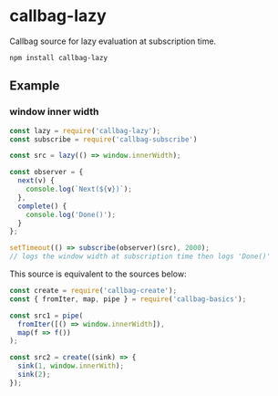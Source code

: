 # callbag-lazy

Callbag source for lazy evaluation at subscription time.

`npm install callbag-lazy`

## Example

### window inner width
```js
const lazy = require('callbag-lazy');
const subscribe = require('callbag-subscribe')

const src = lazy(() => window.innerWidth);

const observer = {
  next(v) {
    console.log(`Next(${v})`);
  },
  complete() {
    console.log('Done()');
  }
};

setTimeout(() => subscribe(observer)(src), 2000);
// logs the window width at subscription time then logs 'Done()'
```

This source is equivalent to the sources below:

```js
const create = require('callbag-create');
const { fromIter, map, pipe } = require('callbag-basics');

const src1 = pipe(
  fromIter([() => window.innerWidth]),
  map(f => f())
);

const src2 = create((sink) => {
  sink(1, window.innerWith);
  sink(2);
});
```